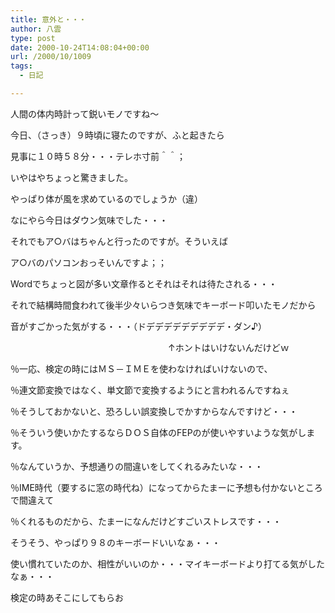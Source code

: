 ```yaml
---
title: 意外と・・・
author: 八雲
type: post
date: 2000-10-24T14:08:04+00:00
url: /2000/10/1009
tags:
  - 日記

---
```

人間の体内時計って鋭いモノですね～
  
今日、（さっき）９時頃に寝たのですが、ふと起きたら
  
見事に１０時５８分・・・テレホ寸前＾＾；
  
いやはやちょっと驚きました。
  
やっぱり体が風を求めているのでしょうか（違）
  
なにやら今日はダウン気味でした・・・
  
それでもア○バはちゃんと行ったのですが。そういえば
  
ア○バのパソコンおっそいんですよ；；
  
Wordでちょっと図が多い文章作るとそれはそれは待たされる・・・
  
それで結構時間食われて後半少々いらつき気味でキーボード叩いたモノだから
  
音がすごかった気がする・・・（ドデデデデデデデデデ・ダン♪）
  
　　　　　　　　　　　　　　　　　　↑ホントはいけないんだけどｗ
  
％一応、検定の時にはＭＳ－ＩＭＥを使わなければいけないので、
  
％連文節変換ではなく、単文節で変換するようにと言われるんですねぇ
  
％そうしておかないと、恐ろしい誤変換しでかすからなんですけど・・・
  
％そういう使いかたするならＤＯＳ自体のFEPのが使いやすいような気がします。
  
％なんていうか、予想通りの間違いをしてくれるみたいな・・・
  
％IME時代（要するに窓の時代ね）になってからたまーに予想も付かないところで間違えて
  
％くれるものだから、たまーになんだけどすごいストレスです・・・

そうそう、やっぱり９８のキーボードいいなぁ・・・
  
使い慣れていたのか、相性がいいのか・・・マイキーボードより打てる気がしたなぁ・・・
  
検定の時あそこにしてもらお
  
　　　　　　　　　
